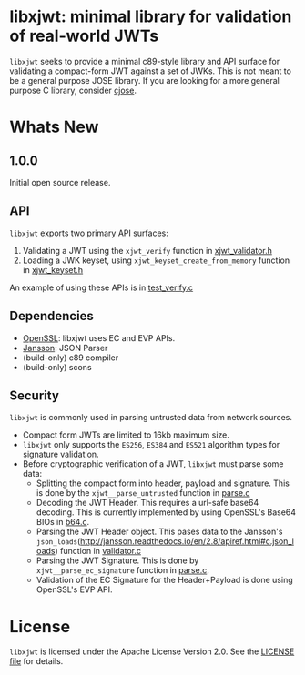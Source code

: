 # libxjwt: minimal library for validation of real-world JWTs

`libxjwt` seeks to provide a minimal c89-style library and API surface for validating a compact-form JWT against a set of JWKs. This is not meant to be a general purpose JOSE library.  If you are looking for a more general purpose C library, consider [cjose](https://github.com/cisco/cjose).

# Whats New

## 1.0.0

Initial open source release.

## API

`libxjwt` exports two primary API surfaces:

1) Validating a JWT using the `xjwt_verify` function in [xjwt_validator.h](./include/xjwt/xjwt_validator.h)
2) Loading a JWK keyset, using `xjwt_keyset_create_from_memory` function in [xjwt_keyset.h](./include/xjwt/xjwt_keyset.h)

An example of using these APIs is in [test_verify.c](./tests/test_verify.c)

## Dependencies

- [OpenSSL](https://www.openssl.org/): libxjwt uses EC and EVP APIs.
- [Jansson](http://www.digip.org/jansson/): JSON Parser
- (build-only) c89 compiler
- (build-only) scons

## Security

`libxjwt` is commonly used in parsing untrusted data from network sources. 

- Compact form JWTs are limited to 16kb maximum size.
- `libxjwt` only supports the `ES256`, `ES384` and `ES521` algorithm types for signature validation.
- Before cryptographic verification of a JWT, `libxjwt` must parse some data:
  - Splitting the compact form into header, payload and signature.  This is done by the `xjwt__parse_untrusted` function in [parse.c](./src/parse.c)
  - Decoding the JWT Header.  This requires a url-safe base64 decoding.  This is currently implemented by using OpenSSL's Base64 BIOs in [b64.c](./src/b64.c).
  - Parsing the JWT Header object.  This pases data to the Jansson's `json_loads`(http://jansson.readthedocs.io/en/2.8/apiref.html#c.json_loads) function in [validator.c](./src/validator.c)
  - Parsing the JWT Signature. This is done by `xjwt__parse_ec_signature` function in [parse.c](./src/parse.c).
  - Validation of the EC Signature for the Header+Payload is done using OpenSSL's EVP API.

# License

`libxjwt` is licensed under the Apache License Version 2.0. See the [LICENSE file](./LICENSE) for details.